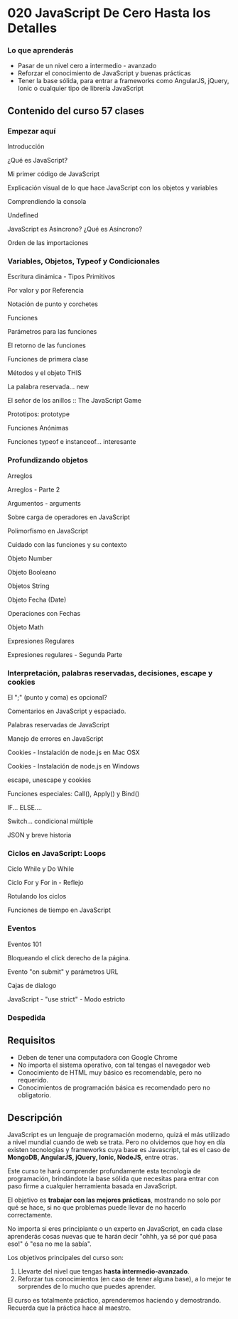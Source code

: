 # 020 JavaScript De Cero Hasta los Detalles

### Lo que aprenderás

* Pasar de un nivel cero a intermedio - avanzado
* Reforzar el conocimiento de JavaScript y buenas prácticas
* Tener la base sólida, para entrar a frameworks como AngularJS, jQuery, Ionic o cualquier tipo de librería JavaScript


## Contenido del curso 							57 clases

### Empezar aquí

Introducción

¿Qué es JavaScript?

Mi primer código de JavaScript

Explicación visual de lo que hace JavaScript con los objetos y variables

Comprendiendo la consola

Undefined

JavaScript es Asíncrono? ¿Qué es Asíncrono?

Orden de las importaciones

### Variables, Objetos, Typeof y Condicionales

Escritura dinámica - Tipos Primitivos

Por valor y por Referencia

Notación de punto y corchetes

Funciones

Parámetros para las funciones

El retorno de las funciones

Funciones de primera clase

Métodos y el objeto THIS

La palabra reservada... new

El señor de los anillos :: The JavaScript Game

Prototipos: prototype

Funciones Anónimas

Funciones typeof e instanceof... interesante

### Profundizando objetos

Arreglos

Arreglos - Parte 2

Argumentos - arguments

Sobre carga de operadores en JavaScript

Polimorfismo en JavaScript

Cuidado con las funciones y su contexto

Objeto Number

Objeto Booleano

Objetos String

Objeto Fecha (Date)

Operaciones con Fechas

Objeto Math

Expresiones Regulares

Expresiones regulares - Segunda Parte

### Interpretación, palabras reservadas, decisiones, escape y cookies

El ";" (punto y coma) es opcional?

Comentarios en JavaScript y espaciado.

Palabras reservadas de JavaScript

Manejo de errores en JavaScript

Cookies - Instalación de node.js en Mac OSX

Cookies - Instalación de node.js en Windows

escape, unescape y cookies

Funciones especiales: Call(), Apply() y Bind()

IF... ELSE....

Switch... condicional múltiple

JSON y breve historia

### Ciclos en JavaScript: Loops

Ciclo While y Do While

Ciclo For y For in - Reflejo

Rotulando los ciclos

Funciones de tiempo en JavaScript

### Eventos

Eventos 101

Bloqueando el click derecho de la página.

Evento "on submit" y parámetros URL

Cajas de dialogo

JavaScript - "use strict" - Modo estricto

### Despedida




## Requisitos
* Deben de tener una computadora con Google Chrome
* No importa el sistema operativo, con tal tengas el navegador web
* Conocimiento de HTML muy básico es recomendable, pero no requerido.
* Conocimientos de programación básica es recomendado pero no obligatorio.

## Descripción

JavaScript es un lenguaje de programación moderno, quizá el más utilizado a nivel mundial cuando de web se trata. Pero no olvidemos que hoy en día existen tecnologías y frameworks cuya base es Javascript, tal es el caso de **MongoDB, AngularJS, jQuery, Ionic, NodeJS**, entre otras.

Este curso te hará comprender profundamente esta tecnología de programación, brindándote la base sólida que necesitas para entrar con paso firme a cualquier herramienta basada en JavaScript.

El objetivo es **trabajar con las mejores prácticas**, mostrando no solo por qué se hace, si no que problemas puede llevar de no hacerlo correctamente.

No importa si eres principiante o un experto en JavaScript, en cada clase aprenderás cosas nuevas que te harán decir "ohhh, ya sé por qué pasa eso!" ó "esa no me la sabía".

Los objetivos principales del curso son:

1. Llevarte del nivel que tengas **hasta intermedio-avanzado**.
2. Reforzar tus conocimientos (en caso de tener alguna base), a lo mejor te sorprendes de lo mucho que puedes aprender.

El curso es totalmente práctico, aprenderemos haciendo y demostrando. Recuerda que la práctica hace al maestro.

